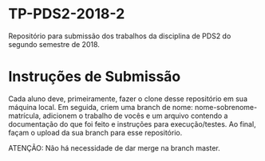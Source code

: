 # TP-PDS2-2018-2
Repositório para submissão dos trabalhos da disciplina de PDS2 do segundo semestre de 2018.

# Instruções de Submissão
Cada aluno deve, primeiramente, fazer o clone desse repositório em sua máquina local. Em seguida, criem uma branch de nome: nome-sobrenome-matrícula, adicionem o trabalho de vocês e um arquivo contendo a documentação do que foi feito e instruções para execução/testes. Ao final, façam o upload da sua branch para esse repositório. 

ATENÇÃO: Não há necessidade de dar merge na branch master.
